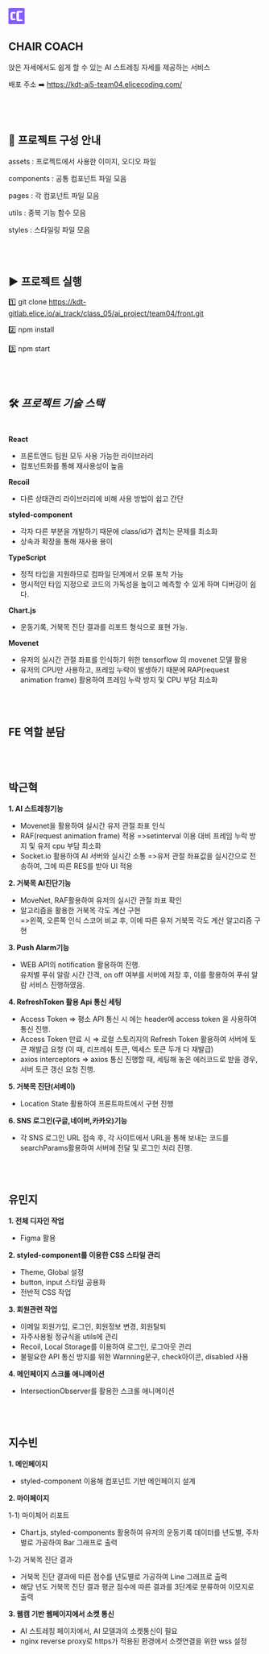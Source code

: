 ![](./public/favicon_32.png)
## CHAIR COACH
앉은 자세에서도 쉽게 할 수 있는 AI 스트레칭 자세를 제공하는 서비스

배포 주소 ➡️ https://kdt-ai5-team04.elicecoding.com/
<br></br>
<br></br>


## 📜 프로젝트 구성 안내


assets : 프로젝트에서 사용한 이미지, 오디오 파일

components : 공통 컴포넌트 파일 모음

pages : 각 컴포넌트 파일 모음

utils : 중복 기능 함수 모음

styles : 스타일링 파일 모음



<br></br>
## ▶️ 프로젝트 실행

1️⃣ git clone https://kdt-gitlab.elice.io/ai_track/class_05/ai_project/team04/front.git

2️⃣ npm install

3️⃣ npm start

<br></br>
## 🛠 *프로젝트 기술 스택*<br></br>

**React**
- 프론트엔드 팀원 모두 사용 가능한 라이브러리  
- 컴포넌트화를 통해 재사용성이 높음


**Recoil**
- 다른 상태관리 라이브러리에 비해 사용 방법이 쉽고 간단


**styled-component**
- 각자 다른 부분을 개발하기 때문에 class/id가 겹치는 문제를 최소화  
- 상속과 확장을 통해 재사용 용이


**TypeScript**
- 정적 타입을 지원하므로 컴파일 단계에서 오류 포착 가능 
- 명시적인 타입 지정으로 코드의 가독성을 높이고 예측할 수 있게 하며 디버깅이 쉽다.
   
**Chart.js**
- 운동기록, 거북목 진단 결과를 리포트 형식으로 표현 가능.

**Movenet**
- 유저의 실시간 관절 좌표를 인식하기 위한 tensorflow 의 movenet 모델 활용
- 유저의 CPU만 사용하고, 프레임 누락이 발생하기 때문에 RAP(request animation frame) 활용하여 프레임 누락 방지 및 CPU 부담 최소화


<br></br>
## FE 역할 분담
<br></br>
## 박근혁

**1. AI 스트레칭기능**
- Movenet을 활용하여 실시간 유저 관절 좌표 인식
- RAF(request animation frame) 적용
=>setinterval 이용 대비 프레임 누락 방지 및 유저 cpu 부담 최소화
- Socket.io 활용하여 AI 서버와 실시간 소통
=>유저 관절 좌표값을 실시간으로 전송하여, 그에 따른 RES를 받아 UI 적용

**2. 거북목 AI진단기능**
- MoveNet, RAF활용하여 유저의 실시간 관절 좌표 확인
- 알고리즘을 활용한 거북목 각도 계산 구현<br>
=>왼쪽, 오른쪽 인식 스코어 비교 후, 이에 따른 유저 거북목 각도 계산 알고리즘 구현<br>

**3. Push Alarm기능**
- WEB API의 notification 활용하여 진행.<br/>유저별 푸쉬 알람 시간 간격, on off 여부를 서버에 저장 후, 이를 활용하여 푸쉬 알람 서비스 진행하였음.

**4. RefreshToken 활용 Api 통신 세팅**
- Access Token
⇒ 평소 API 통신 시 에는 header에 access token 을 사용하여 통신 진행.
- Access Token 만료 시
⇒ 로컬 스토리지의 Refresh Token 활용하여 서버에 토큰 재발급 요청 (이 때, 리프레쉬 토큰, 엑세스 토큰 두개 다 재발급)
- axios interceptors
⇒ axios 통신 진행할 때, 세팅해 놓은 에러코드로 받을 경우, 서버 토큰 갱신 요청 진행.

**5. 거북목 진단(서베이)**
- Location State 활용하여 프론트파트에서 구현 진행

**6. SNS 로그인(구글,네이버,카카오)기능**
- 각 SNS 로그인 URL 접속 후, 각 사이트에서 URL을 통해 보내는 코드를 searchParams활용하여 서버에 전달 및 로그인 처리 진행.

<br></br>
## 유민지

**1. 전체 디자인 작업**
- Figma 활용

**2. styled-component를 이용한 CSS 스타일 관리**
- Theme, Global 설정
- button, input 스타일 공용화
- 전반적 CSS 작업

**3. 회원관련 작업**
- 이메일 회원가입, 로그인, 회원정보 변경, 회원탈퇴
- 자주사용될 정규식을 utils에 관리
- Recoil, Local Storage를 이용하여 로그인, 로그아웃 관리
- 불필요한 API 통신 방지를 위한 Warnning문구, check아이콘, disabled 사용

**4. 메인페이지 스크롤 애니메이션**
- IntersectionObserver를 활용한 스크롤 애니메이션

<br></br>
## 지수빈

**1. 메인페이지**
- styled-component 이용해 컴포넌트 기반 메인페이지 설계 

**2. 마이페이지**  

1-1) 마이체어 리포트
- Chart.js, styled-components 활용하여 유저의 운동기록 데이터를 년도별, 주차별로 가공하여 Bar 그래프로 출력  

1-2) 거북목 진단 결과  
- 거북목 진단 결과에 따른 점수를 년도별로 가공하여 Line 그래프로 출력
- 해당 년도 거북목 진단 결과 평균 점수에 따른 결과를 3단계로 분류하여 이모지로 출력


**3. 웹캠 기반 웹페이지에서 소켓 통신**
- AI 스트레칭 페이지에서, AI 모델과의 소켓통신이 필요
- nginx reverse proxy로 https가 적용된 환경에서 소켓연결을 위한 wss 설정


